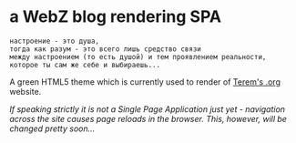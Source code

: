 
# a WebZ blog rendering SPA

```
настроение - это душа,  
тогда как разум - это всего лишь средство связи  
между настроением (то есть душой) и тем проявлением реальности,  
которое ты сам же себе и выбираешь...
```

A green HTML5 theme which is currently used to render of [Terem's .org](http://www.terems.org/) website.

*If speaking strictly it is not a Single Page Application just yet - navigation across the site causes page reloads in the browser. This, however, will be changed pretty soon...*
